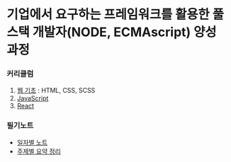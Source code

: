 # 기업에서 요구하는 프레임워크를 활용한 풀스택 개발자(NODE, ECMAscript) 양성 과정
### 커리큘럼
1. [웹 기초](https://github.com/kshyun1223/lecture_fullstack/tree/master/lecture_practice-web_basic) : HTML, CSS, SCSS
2. [JavaScript](https://github.com/kshyun1223/lecture_fullstack/tree/master/lecture_practice-javascript)
3. [React](https://github.com/kshyun1223/lecture_fullstack/tree/master/lecture_practice-react)

### 필기노트
- [일자별 노트](https://github.com/kshyun1223/lecture_fullstack/tree/master/lecture_note-weekly_summary)
- [주제별 요약 정리](https://github.com/kshyun1223/lecture_fullstack/tree/master/lecture_note-by_topic)
